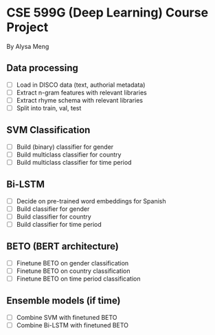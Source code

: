 # CSE 599G (Deep Learning) Course Project

By Alysa Meng

## Data processing

- [ ] Load in DISCO data (text, authorial metadata)
- [ ] Extract n-gram features with relevant libraries
- [ ] Extract rhyme schema with relevant libraries
- [ ] Split into train, val, test

## SVM Classification

- [ ] Build (binary) classifier for gender
- [ ] Build multiclass classifier for country
- [ ] Build multiclass classifier for time period

## Bi-LSTM

- [ ] Decide on pre-trained word embeddings for Spanish
- [ ] Build classifier for gender
- [ ] Build classifier for country
- [ ] Build classifier for time period

## BETO (BERT architecture)

- [ ] Finetune BETO on gender classification
- [ ] Finetune BETO on country classification
- [ ] Finetune BETO on time period classification

## Ensemble models (if time)

- [ ] Combine SVM with finetuned BETO
- [ ] Combine Bi-LSTM with finetuned BETO